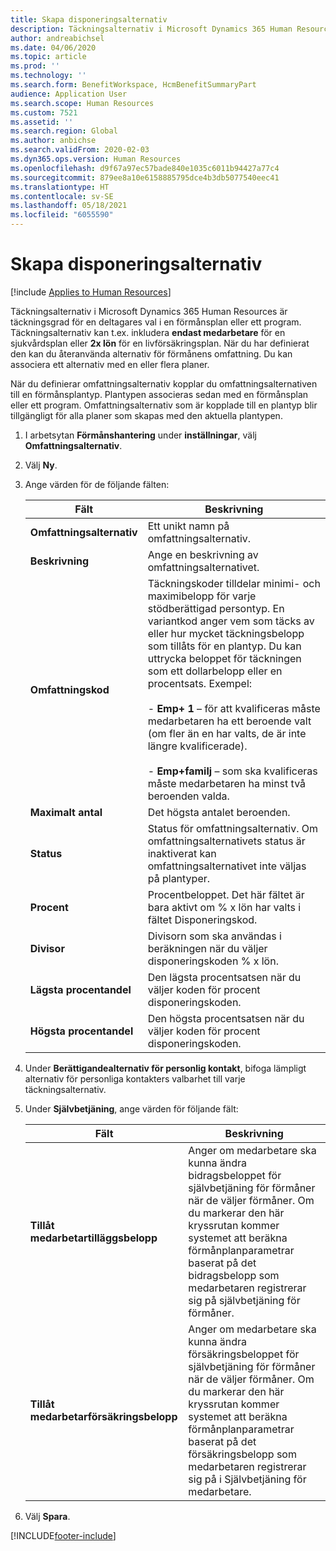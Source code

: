 ```yaml
---
title: Skapa disponeringsalternativ
description: Täckningsalternativ i Microsoft Dynamics 365 Human Resources är täckningsgrad för en deltagares val i en förmånsplan eller ett program.
author: andreabichsel
ms.date: 04/06/2020
ms.topic: article
ms.prod: ''
ms.technology: ''
ms.search.form: BenefitWorkspace, HcmBenefitSummaryPart
audience: Application User
ms.search.scope: Human Resources
ms.custom: 7521
ms.assetid: ''
ms.search.region: Global
ms.author: anbichse
ms.search.validFrom: 2020-02-03
ms.dyn365.ops.version: Human Resources
ms.openlocfilehash: d9f67a97ec57bade840e1035c6011b94427a77c4
ms.sourcegitcommit: 879ee8a10e6158885795dce4b3db5077540eec41
ms.translationtype: HT
ms.contentlocale: sv-SE
ms.lasthandoff: 05/18/2021
ms.locfileid: "6055590"
---
```

# <a name="create-coverage-options"></a>Skapa disponeringsalternativ

[!include [Applies to Human Resources](../includes/applies-to-hr.md)]

Täckningsalternativ i Microsoft Dynamics 365 Human Resources är täckningsgrad för en deltagares val i en förmånsplan eller ett program. Täckningsalternativ kan t.ex. inkludera **endast medarbetare** för en sjukvårdsplan eller **2x lön** för en livförsäkringsplan. När du har definierat den kan du återanvända alternativ för förmånens omfattning. Du kan associera ett alternativ med en eller flera planer.

När du definierar omfattningsalternativ kopplar du omfattningsalternativen till en förmånsplantyp. Plantypen associeras sedan med en förmånsplan eller ett program. Omfattningsalternativ som är kopplade till en plantyp blir tillgängligt för alla planer som skapas med den aktuella plantypen. 

1. I arbetsytan **Förmånshantering** under **inställningar**, välj **Omfattningsalternativ**.

2. Välj **Ny**.

3. Ange värden för de följande fälten:

   | Fält | Beskrivning |
   | --- | --- |
   | **Omfattningsalternativ** | Ett unikt namn på omfattningsalternativ. |
   | **Beskrivning** | Ange en beskrivning av omfattningsalternativet. |
   | **Omfattningskod** | Täckningskoder tilldelar minimi- och maximibelopp för varje stödberättigad persontyp. En variantkod anger vem som täcks av eller hur mycket täckningsbelopp som tillåts för en plantyp. Du kan uttrycka beloppet för täckningen som ett dollarbelopp eller en procentsats. Exempel:</br></br>- **Emp+ 1** – för att kvalificeras måste medarbetaren ha ett beroende valt (om fler än en har valts, de är inte längre kvalificerade).</br></br>- **Emp+familj** – som ska kvalificeras måste medarbetaren ha minst två beroenden valda. |
   | **Maximalt antal** | Det högsta antalet beroenden. |
   | **Status** | Status för omfattningsalternativ. Om omfattningsalternativets status är inaktiverat kan omfattningsalternativet inte väljas på plantyper. |
   | **Procent** | Procentbeloppet. Det här fältet är bara aktivt om % x lön har valts i fältet Disponeringskod. |
   | **Divisor** | Divisorn som ska användas i beräkningen när du väljer disponeringskoden % x lön. |
   | **Lägsta procentandel** | Den lägsta procentsatsen när du väljer koden för procent disponeringskoden. |
   | **Högsta procentandel** | Den högsta procentsatsen när du väljer koden för procent disponeringskoden. |

4. Under **Berättigandealternativ för personlig kontakt**, bifoga lämpligt alternativ för personliga kontakters valbarhet till varje täckningsalternativ.

5. Under **Självbetjäning**, ange värden för följande fält:

   | Fält | Beskrivning |
   | --- | --- |
   | **Tillåt medarbetartilläggsbelopp** | Anger om medarbetare ska kunna ändra bidragsbeloppet för självbetjäning för förmåner när de väljer förmåner. Om du markerar den här kryssrutan kommer systemet att beräkna förmånplanparametrar baserat på det bidragsbelopp som medarbetaren registrerar sig på självbetjäning för förmåner. |
   | **Tillåt medarbetarförsäkringsbelopp** | Anger om medarbetare ska kunna ändra försäkringsbeloppet för självbetjäning för förmåner när de väljer förmåner. Om du markerar den här kryssrutan kommer systemet att beräkna förmånplanparametrar baserat på det försäkringsbelopp som medarbetaren registrerar sig på i Självbetjäning för medarbetare. |

6. Välj **Spara**. 


[!INCLUDE[footer-include](../includes/footer-banner.md)]